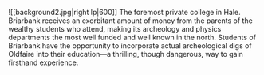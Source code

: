 
![[background2.jpg|right lp|600]] The foremost private college in Hale. Briarbank receives an exorbitant amount of money from the parents of the wealthy students who attend, making its archeology and physics departments the most well funded and well known in the north. Students of Briarbank have the opportunity to incorporate actual archeological digs of Oldfaire into their education—a thrilling, though dangerous, way to gain firsthand experience.
